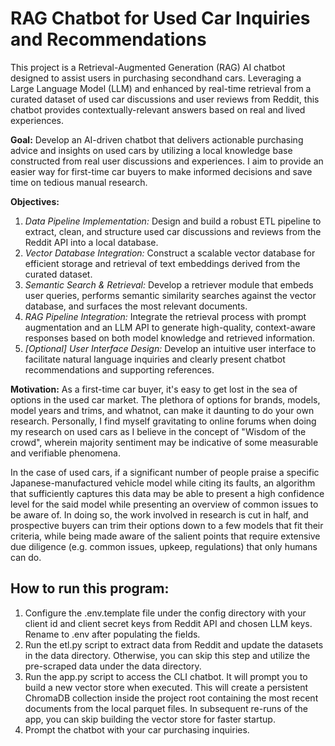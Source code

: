 # RAG Chatbot for Used Car Inquiries and Recommendations

This project is a Retrieval-Augmented Generation (RAG) AI chatbot designed to assist users in purchasing secondhand cars. Leveraging a Large Language Model (LLM) and enhanced by real-time retrieval from a curated dataset of used car discussions and user reviews from Reddit, this chatbot provides contextually-relevant answers based on real and lived experiences. 

__Goal:__ Develop an AI-driven chatbot that delivers actionable purchasing advice and insights on used cars by utilizing a local knowledge base constructed from real user discussions and experiences. I aim to provide an easier way for first-time car buyers to make informed decisions and save time on tedious manual research.

__Objectives:__
1. _Data Pipeline Implementation:_
Design and build a robust ETL pipeline to extract, clean, and structure used car discussions and reviews from the Reddit API into a local database.
2. _Vector Database Integration:_
Construct a scalable vector database for efficient storage and retrieval of text embeddings derived from the curated dataset.
3. _Semantic Search & Retrieval:_
Develop a retriever module that embeds user queries, performs semantic similarity searches against the vector database, and surfaces the most relevant documents.
4. _RAG Pipeline Integration:_
Integrate the retrieval process with prompt augmentation and an LLM API to generate high-quality, context-aware responses based on both model knowledge and retrieved information.
5. _[Optional] User Interface Design:_
Develop an intuitive user interface to facilitate natural language inquiries and clearly present chatbot recommendations and supporting references.

__Motivation:__ As a first-time car buyer, it's easy to get lost in the sea of options in the used car market. The plethora of options for brands, models, model years and trims, and whatnot, can make it daunting to do your own research. Personally, I find myself gravitating to online forums when doing my research on used cars as I believe in the concept of "Wisdom of the crowd", wherein majority sentiment may be indicative of some measurable and verifiable phenomena. 

In the case of used cars, if a significant number of people praise a specific Japanese-manufactured vehicle model while citing its faults, an algorithm that sufficiently captures this data may be able to present a high confidence level for the said model while presenting an overview of common issues to be aware of. In doing so, the work involved in research is cut in half, and prospective buyers can trim their options down to a few models that fit their criteria, while being made aware of the salient points that require extensive due diligence (e.g. common issues, upkeep, regulations) that only humans can do.

## How to run this program:
1. Configure the .env.template file under the config directory with your client id and client secret keys from Reddit API and chosen LLM keys. Rename to .env after populating the fields.
2. Run the etl.py script to extract data from Reddit and update the datasets in the data directory. Otherwise, you can skip this step and utilize the pre-scraped data under the data directory.
3. Run the app.py script to access the CLI chatbot. It will prompt you to build a new vector store when executed. This will create a persistent ChromaDB collection inside the project root containing the most recent documents from the local parquet files. In subsequent re-runs of the app, you can skip building the vector store for faster startup.
4. Prompt the chatbot with your car purchasing inquiries.
